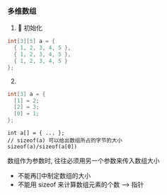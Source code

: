 ### 多维数组

1.  初始化

```c
int[3][5] a = {
  { 1, 2, 3, 4, 5 },
  { 1, 2, 3, 4, 5 },
  { 1, 2, 3, 4, 5 }
};
```

2.

```c
int[3] a = {
  [1] = 2;
  [2] = 3;
  [0] = 1;
};
```

```
int a[] = { ... };
// sizeof(a) 可以给出数组所占的字节的大小
sizeof(a)/sizeof(a[0])
```

数组作为参数时, 往往必须用另一个参数来传入数组大小

- 不能再[]中制定数组的大小
- 不能用 sizeof 来计算数组元素的个数 --> 指针
